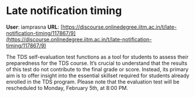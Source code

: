 # Late notification timing

**User**: iamprasna
**URL**: [https://discourse.onlinedegree.iitm.ac.in/t/late-notification-timing/117867/9](https://discourse.onlinedegree.iitm.ac.in/t/late-notification-timing/117867/9)

The TDS self-evaluation test functions as a tool for students to assess their preparedness for the TDS course. It’s crucial to understand that the results of this test do not contribute to the final grade or score. Instead, its primary aim is to offer insight into the essential skillset required for students already enrolled in the TDS program. Please note that the evaluation test will be rescheduled to Monday, February 5th, at 8:00 PM.
